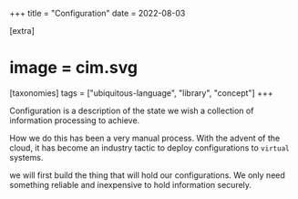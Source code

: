+++
title = "Configuration"
date = 2022-08-03

[extra]
#  image = cim.svg
[taxonomies]
   tags = ["ubiquitous-language", "library", "concept"]
+++

Configuration is a description of the state we wish a collection of information processing to achieve.

How we do this has been a very manual process. With the advent of the cloud, it has become an industry tactic to deploy configurations to `virtual` systems.

we will first build the thing that will hold our configurations. We only need something reliable and inexpensive to hold information securely.

